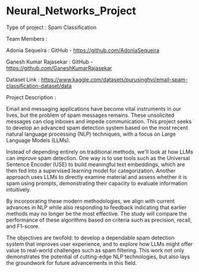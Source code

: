 # Neural_Networks_Project

Type of project : Spam Classification 

Team Members :

Adonia Sequeira        : GitHub - https://github.com/AdoniaSequeira

Ganesh Kumar Rajasekar : GitHub - https://github.com/GaneshKumarRajasekar
              
Dataset Link : https://www.kaggle.com/datasets/purusinghvi/email-spam-classification-dataset/data

Project Description : 

Email and messaging applications have become vital instruments in our lives, but the problem of spam messages remains. These unsolicited messages can clog inboxes and impede communication. This project seeks to develop an advanced spam detection system based on the most recent natural language processing (NLP) techniques, with a focus on Large Language Models (LLMs).

Instead of depending entirely on traditional methods, we'll look at how LLMs can improve spam detection. One way is to use tools such as the Universal Sentence Encoder (USE) to build meaningful text embeddings, which are then fed into a supervised learning model for categorization. Another approach uses LLMs to directly examine material and assess whether it is spam using prompts, demonstrating their capacity to evaluate information intuitively.

By incorporating these modern methodologies, we align with current advances in NLP while also responding to feedback indicating that earlier methods may no longer be the most effective. The study will compare the performance of these algorithms based on criteria such as precision, recall, and F1-score.

The objectives are twofold: to develop a dependable spam detection system that improves user experience, and to explore how LLMs might offer value to real-world challenges such as spam filtering. This work not only demonstrates the potential of cutting-edge NLP technologies, but also lays the groundwork for future advancements in this field.
